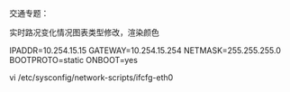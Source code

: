 交通专题：

实时路况变化情况图表类型修改，渲染颜色

IPADDR=10.254.15.15
GATEWAY=10.254.15.254
NETMASK=255.255.255.0
BOOTPROTO=static
ONBOOT=yes

vi /etc/sysconfig/network-scripts/ifcfg-eth0

